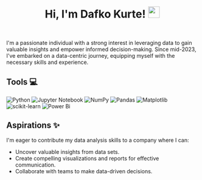 <h1 align="center">
Hi, I'm Dafko Kurte!
  <img src="https://media.giphy.com/media/hvRJCLFzcasrR4ia7z/giphy.gif" width="30"></h1>
  
</a> 
<br/>


I'm a passionate individual with a strong interest in leveraging data to gain valuable insights and empower informed decision-making. Since mid-2023, I've embarked on a data-centric journey, equipping myself with the necessary skills and experience.

## Tools :computer:
![Python](https://img.shields.io/badge/python-3670A0?style=for-the-badge&logo=python&logoColor=ffdd54)
![Jupyter Notebook](https://img.shields.io/badge/jupyter-%23FA0F00.svg?style=for-the-badge&logo=jupyter&logoColor=white)
![NumPy](https://img.shields.io/badge/numpy-%23013243.svg?style=for-the-badge&logo=numpy&logoColor=white)
![Pandas](https://img.shields.io/badge/pandas-%23150458.svg?style=for-the-badge&logo=pandas&logoColor=white)
![Matplotlib](https://img.shields.io/badge/Matplotlib-%23ffffff.svg?style=for-the-badge&logo=Matplotlib&logoColor=black)
![scikit-learn](https://img.shields.io/badge/scikit--learn-%23F7931E.svg?style=for-the-badge&logo=scikit-learn&logoColor=white)
![Power Bi](https://img.shields.io/badge/power_bi-F2C811?style=for-the-badge&logo=powerbi&logoColor=black)



## Aspirations :sparkles:

I'm eager to contribute my data analysis skills to a company where I can:

- Uncover valuable insights from data sets.
- Create compelling visualizations and reports for effective communication.
- Collaborate with teams to make data-driven decisions.


